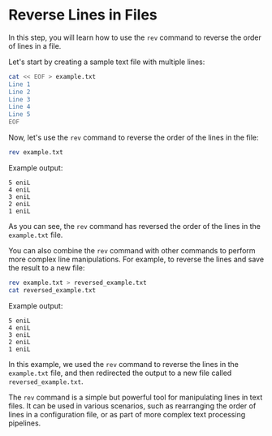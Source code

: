 # Reverse Lines in Files

In this step, you will learn how to use the `rev` command to reverse the order of lines in a file.

Let's start by creating a sample text file with multiple lines:

```bash
cat << EOF > example.txt
Line 1
Line 2
Line 3
Line 4
Line 5
EOF
```

Now, let's use the `rev` command to reverse the order of the lines in the file:

```bash
rev example.txt
```

Example output:

```
5 eniL
4 eniL
3 eniL
2 eniL
1 eniL
```

As you can see, the `rev` command has reversed the order of the lines in the `example.txt` file.

You can also combine the `rev` command with other commands to perform more complex line manipulations. For example, to reverse the lines and save the result to a new file:

```bash
rev example.txt > reversed_example.txt
cat reversed_example.txt
```

Example output:

```
5 eniL
4 eniL
3 eniL
2 eniL
1 eniL
```

In this example, we used the `rev` command to reverse the lines in the `example.txt` file, and then redirected the output to a new file called `reversed_example.txt`.

The `rev` command is a simple but powerful tool for manipulating lines in text files. It can be used in various scenarios, such as rearranging the order of lines in a configuration file, or as part of more complex text processing pipelines.

